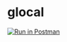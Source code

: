 # glocal

[![Run in Postman](https://run.pstmn.io/button.svg)](https://app.getpostman.com/run-collection/12658408-0bab5509-6046-4f5b-b169-011c3d941cf5?action=collection%2Ffork&collection-url=entityId%3D12658408-0bab5509-6046-4f5b-b169-011c3d941cf5%26entityType%3Dcollection%26workspaceId%3D01102b69-231f-4c32-a355-d2884251c955)

